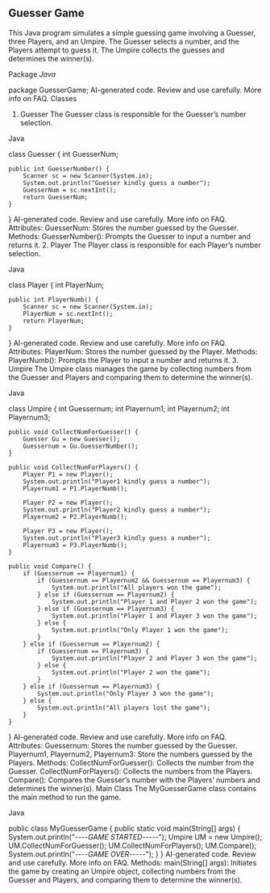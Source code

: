 ## Guesser Game
This Java program simulates a simple guessing game involving a Guesser, three Players, and an Umpire. The Guesser selects a number, and the Players attempt to guess it. The Umpire collects the guesses and determines the winner(s).

Package
*Java*

package GuesserGame;
AI-generated code. Review and use carefully. More info on FAQ.
Classes
1. Guesser
   The Guesser class is responsible for the Guesser’s number selection.

Java

class Guesser {
int GuesserNum;

    public int GuesserNumber() {
        Scanner sc = new Scanner(System.in);
        System.out.println("Guesser kindly guess a number");
        GuesserNum = sc.nextInt();
        return GuesserNum;
    }
}
AI-generated code. Review and use carefully. More info on FAQ.
Attributes:
GuesserNum: Stores the number guessed by the Guesser.
Methods:
GuesserNumber(): Prompts the Guesser to input a number and returns it.
2. Player
   The Player class is responsible for each Player’s number selection.

Java

class Player {
int PlayerNum;

    public int PlayerNumb() {
        Scanner sc = new Scanner(System.in);
        PlayerNum = sc.nextInt();
        return PlayerNum;
    }
}
AI-generated code. Review and use carefully. More info on FAQ.
Attributes:
PlayerNum: Stores the number guessed by the Player.
Methods:
PlayerNumb(): Prompts the Player to input a number and returns it.
3. Umpire
   The Umpire class manages the game by collecting numbers from the Guesser and Players and comparing them to determine the winner(s).

Java

class Umpire {
int Guessernum;
int Playernum1;
int Playernum2;
int Playernum3;

    public void CollectNumForGuesser() {
        Guesser Gu = new Guesser();
        Guessernum = Gu.GuesserNumber();
    }

    public void CollectNumForPlayers() {
        Player P1 = new Player();
        System.out.println("Player1 kindly guess a number");
        Playernum1 = P1.PlayerNumb();

        Player P2 = new Player();
        System.out.println("Player2 kindly guess a number");
        Playernum2 = P2.PlayerNumb();

        Player P3 = new Player();
        System.out.println("Player3 kindly guess a number");
        Playernum3 = P3.PlayerNumb();
    }

    public void Compare() {
        if (Guessernum == Playernum1) {
            if (Guessernum == Playernum2 && Guessernum == Playernum3) {
                System.out.println("All players won the game");
            } else if (Guessernum == Playernum2) {
                System.out.println("Player 1 and Player 2 won the game");
            } else if (Guessernum == Playernum3) {
                System.out.println("Player 1 and Player 3 won the game");
            } else {
                System.out.println("Only Player 1 won the game");
            }
        } else if (Guessernum == Playernum2) {
            if (Guessernum == Playernum3) {
                System.out.println("Player 2 and Player 3 won the game");
            } else {
                System.out.println("Player 2 won the game");
            }
        } else if (Guessernum == Playernum3) {
            System.out.println("Only Player 3 won the game");
        } else {
            System.out.println("All players lost the game");
        }
    }
}
AI-generated code. Review and use carefully. More info on FAQ.
Attributes:
Guessernum: Stores the number guessed by the Guesser.
Playernum1, Playernum2, Playernum3: Store the numbers guessed by the Players.
Methods:
CollectNumForGuesser(): Collects the number from the Guesser.
CollectNumForPlayers(): Collects the numbers from the Players.
Compare(): Compares the Guesser’s number with the Players’ numbers and determines the winner(s).
Main Class
The MyGuesserGame class contains the main method to run the game.

Java

public class MyGuesserGame {
public static void main(String[] args) {
System.out.println("_-_-_-_-_GAME STARTED_-_-_-_-_-");
Umpire UM = new Umpire();
UM.CollectNumForGuesser();
UM.CollectNumForPlayers();
UM.Compare();
System.out.println("_-_-_-_-_GAME OVER_-_-_-_-_-");
}
}
AI-generated code. Review and use carefully. More info on FAQ.
Methods:
main(String[] args): Initiates the game by creating an Umpire object, collecting numbers from the Guesser and Players, and comparing them to determine the winner(s).